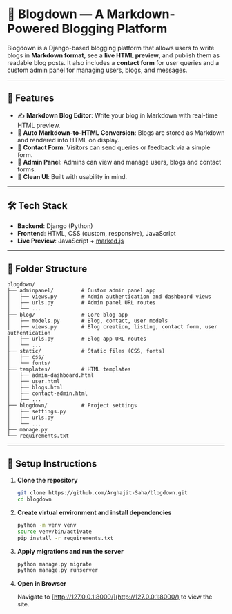 # 📝 Blogdown — A Markdown-Powered Blogging Platform

Blogdown is a Django-based blogging platform that allows users to write blogs in **Markdown format**, see a **live HTML preview**, and publish them as readable blog posts. It also includes a **contact form** for user queries and a custom admin panel for managing users, blogs, and messages.

---

## 🚀 Features

- ✍️ **Markdown Blog Editor**: Write your blog in Markdown with real-time HTML preview.
- 🧠 **Auto Markdown-to-HTML Conversion**: Blogs are stored as Markdown and rendered into HTML on display.
- 💌 **Contact Form**: Visitors can send queries or feedback via a simple form.
- 👤 **Admin Panel**: Admins can view and manage users, blogs and contact forms.
- 📄 **Clean UI**: Built with usability in mind.

---

## 🛠️ Tech Stack

- **Backend**: Django (Python)
- **Frontend**: HTML, CSS (custom, responsive), JavaScript
- **Live Preview**: JavaScript + [marked.js](https://github.com/markedjs/marked)

---

## 🧩 Folder Structure

```
blogdown/
├── adminpanel/         # Custom admin panel app
│   ├── views.py        # Admin authentication and dashboard views
│   ├── urls.py         # Admin panel URL routes
│   └── ...
├── blog/               # Core blog app
│   ├── models.py       # Blog, contact, user models
│   ├── views.py        # Blog creation, listing, contact form, user authentication
│   ├── urls.py         # Blog app URL routes
│   └── ...
├── static/             # Static files (CSS, fonts)
│   ├── css/
│   └── fonts/
├── templates/          # HTML templates
│   ├── admin-dashboard.html
│   ├── user.html
│   ├── blogs.html
│   ├── contact-admin.html
│   ├── ...
├── blogdown/           # Project settings
│   ├── settings.py
│   ├── urls.py
│   └── ...
├── manage.py
└── requirements.txt
```

---

## 🧪 Setup Instructions

1. **Clone the repository**

   ```bash
   git clone https://github.com/Arghajit-Saha/blogdown.git
   cd blogdown
   ```

2. **Create virtual environment and install dependencies**

   ```bash
   python -m venv venv
   source venv/bin/activate
   pip install -r requirements.txt
   ```

3. **Apply migrations and run the server**

   ```bash
   python manage.py migrate
   python manage.py runserver
   ```

4. **Open in Browser**

   Navigate to [http://127.0.0.1:8000/](http://127.0.0.1:8000/) to view the site.